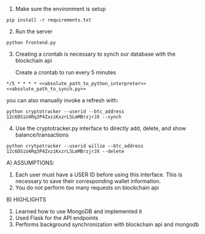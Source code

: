 1. Make sure the environment is setup

`pip install -r requirements.txt`

2. Run the server

`python frontend.py`

3. Creating a crontab is necessary to synch our database with the blockchain api

    Create a crontab to run every 5 minutes 

`*/5 * * * * <<absolute_path_to_python_interpreter>> <<absolute_path_to_synch.py>>`

you can also manually invoke a refresh with:

`python cryptotracker --userid --btc_address 12c6DSiU4Rq3P4ZxziKxzrL5LmMBrzjrJX --synch`

4. Use the cryptotracker.py interface to directly add, delete, and show balance/transactions

`python crytpotracker --userid willie --btc_address 12c6DSiU4Rq3P4ZxziKxzrL5LmMBrzjrJX --delete`


A) ASSUMPTIONS:

1. Each user must have a USER ID  before using this interface. This is necessary to save their corresponding wallet information.
2. You do not perform too many requests on blockchain api

B) HIGHLIGHTS

1. Learned how to use MongoDB and implemented it
2. Used Flask for the API endpoints
3. Performs background synchronization with blockchain api and mongodb

